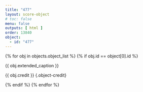 ```yaml
---
title: "477"
layout: score-object
# toc: false
menu: false
outputs: [ html ]
order: 13840
object:
  - id: "477"
---
```


{% for obj in objects.object_list %}
{% if obj.id == object[0].id %}

{{ obj.extended_caption }}

{{ obj.credit }} {.object-credit}

{% endif %}
{% endfor %}
